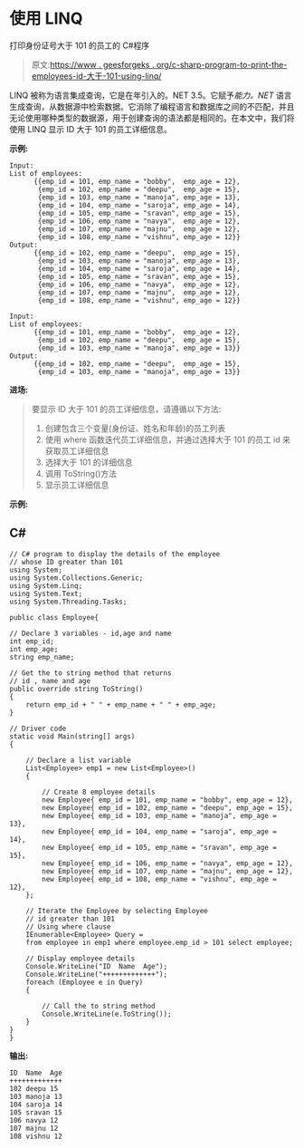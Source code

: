 # 使用 LINQ

打印身份证号大于 101 的员工的 C#程序

> 原文:[https://www . geesforgeks . org/c-sharp-program-to-print-the-employees-id-大于-101-using-linq/](https://www.geeksforgeeks.org/c-sharp-program-to-print-the-employees-whose-id-is-greater-than-101-using-linq/)

LINQ 被称为语言集成查询，它是在年引入的。NET 3.5。它赋予*能力。NET* 语言生成查询，从数据源中检索数据。它消除了编程语言和数据库之间的不匹配，并且无论使用哪种类型的数据源，用于创建查询的语法都是相同的。在本文中，我们将使用 LINQ 显示 ID 大于 101 的员工详细信息。

**示例:**

```
Input:
List of employees:
      {{emp_id = 101, emp_name = "bobby",  emp_age = 12},
       {emp_id = 102, emp_name = "deepu",  emp_age = 15},
       {emp_id = 103, emp_name = "manoja", emp_age = 13},
       {emp_id = 104, emp_name = "saroja", emp_age = 14},
       {emp_id = 105, emp_name = "sravan", emp_age = 15},
       {emp_id = 106, emp_name = "navya",  emp_age = 12},
       {emp_id = 107, emp_name = "majnu",  emp_age = 12},
       {emp_id = 108, emp_name = "vishnu", emp_age = 12}}
Output:
      {{emp_id = 102, emp_name = "deepu",  emp_age = 15},
       {emp_id = 103, emp_name = "manoja", emp_age = 13},
       {emp_id = 104, emp_name = "saroja", emp_age = 14},
       {emp_id = 105, emp_name = "sravan", emp_age = 15},
       {emp_id = 106, emp_name = "navya",  emp_age = 12},
       {emp_id = 107, emp_name = "majnu",  emp_age = 12},
       {emp_id = 108, emp_name = "vishnu", emp_age = 12}}

Input:
List of employees:
      {{emp_id = 101, emp_name = "bobby",  emp_age = 12},
       {emp_id = 102, emp_name = "deepu",  emp_age = 15},
       {emp_id = 103, emp_name = "manoja", emp_age = 13}}
Output:
      {{emp_id = 102, emp_name = "deepu",  emp_age = 15},
       {emp_id = 103, emp_name = "manoja", emp_age = 13}}
```

**进场:**

> 要显示 ID 大于 101 的员工详细信息，请遵循以下方法:
> 
> 1.  创建包含三个变量(身份证、姓名和年龄)的员工列表
> 2.  使用 where 函数迭代员工详细信息，并通过选择大于 101 的员工 id 来获取员工详细信息
> 3.  选择大于 101 的详细信息
> 4.  调用 ToString()方法
> 5.  显示员工详细信息

**示例:**

## C#

```
// C# program to display the details of the employee
// whose ID greater than 101 
using System;
using System.Collections.Generic;
using System.Linq;
using System.Text;
using System.Threading.Tasks;

public class Employee{

// Declare 3 variables - id,age and name
int emp_id; 
int emp_age;
string emp_name;

// Get the to string method that returns
// id , name and age
public override string ToString()
{
    return emp_id + " " + emp_name + " " + emp_age;
}

// Driver code
static void Main(string[] args)
{

    // Declare a list variable 
    List<Employee> emp1 = new List<Employee>()
    {

        // Create 8 employee details
        new Employee{ emp_id = 101, emp_name = "bobby", emp_age = 12},
        new Employee{ emp_id = 102, emp_name = "deepu", emp_age = 15},
        new Employee{ emp_id = 103, emp_name = "manoja", emp_age = 13},
        new Employee{ emp_id = 104, emp_name = "saroja", emp_age = 14},
        new Employee{ emp_id = 105, emp_name = "sravan", emp_age = 15},
        new Employee{ emp_id = 106, emp_name = "navya", emp_age = 12},
        new Employee{ emp_id = 107, emp_name = "majnu", emp_age = 12},
        new Employee{ emp_id = 108, emp_name = "vishnu", emp_age = 12},
    };

    // Iterate the Employee by selecting Employee
    // id greater than 101
    // Using where clause
    IEnumerable<Employee> Query = 
    from employee in emp1 where employee.emp_id > 101 select employee;

    // Display employee details
    Console.WriteLine("ID  Name  Age");
    Console.WriteLine("+++++++++++++");
    foreach (Employee e in Query)
    {

        // Call the to string method
        Console.WriteLine(e.ToString());
    }
}
}
```

**输出:**

```
ID  Name  Age
+++++++++++++
102 deepu 15
103 manoja 13
104 saroja 14
105 sravan 15
106 navya 12
107 majnu 12
108 vishnu 12
```